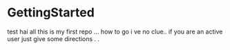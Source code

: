GettingStarted
==============

test
hai all this is my first repo ...
how to go i ve no clue.. 
if you are an active user just give some directions . . 
